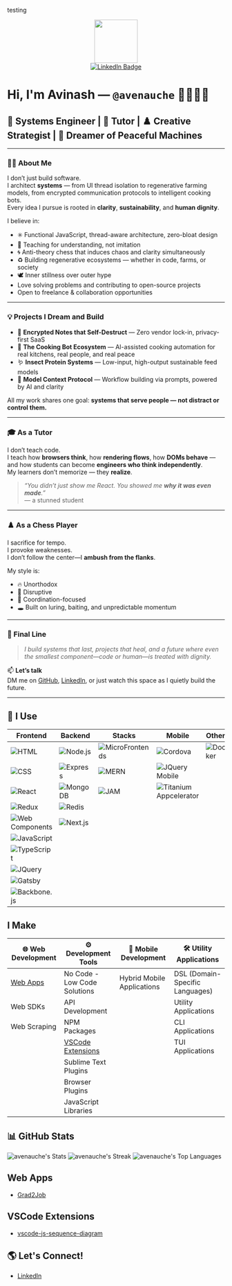 testing 
<div id="header" align="center">
  <img src="https://media.giphy.com/media/M9gbBd9nbDrOTu1Mqx/giphy.gif" width="100"/>
  <div id="badges">
  <a href="https://www.linkedin.com/in/avinashjayakumar">
    <img src="https://img.shields.io/badge/LinkedIn-blue?style=for-the-badge&logo=linkedin&logoColor=white" alt="LinkedIn Badge"/>
  </a>
</div>
</div>


# Hi, I'm Avinash — `@avenauche` 👨‍💻🧠🌱

## 🧬 Systems Engineer | 🧠 Tutor | ♟️ Creative Strategist | 🍲 Dreamer of Peaceful Machines

---

### 👨‍💻 About Me

I don’t just build software.  
I architect **systems** — from UI thread isolation to regenerative farming models, from encrypted communication protocols to intelligent cooking bots.  
Every idea I pursue is rooted in **clarity**, **sustainability**, and **human dignity**.

I believe in:
- ✳️ Functional JavaScript, thread-aware architecture, zero-bloat design
- 🧠 Teaching for understanding, not imitation
- 🌀 Anti-theory chess that induces chaos and clarity simultaneously
- ♻️ Building regenerative ecosystems — whether in code, farms, or society
- 🕊️ Inner stillness over outer hype
- Love solving problems and contributing to open-source projects
- Open to freelance & collaboration opportunities

---

### 💡 Projects I Dream and Build

- 🔐 **Encrypted Notes that Self-Destruct** — Zero vendor lock-in, privacy-first SaaS
- 🍳 **The Cooking Bot Ecosystem** — AI-assisted cooking automation for real kitchens, real people, and real peace
- 🪱 **Insect Protein Systems** — Low-input, high-output sustainable feed models
- 🧩 **Model Context Protocol** — Workflow building via prompts, powered by AI and clarity

All my work shares one goal: **systems that serve people — not distract or control them.**

---

### 🎓 As a Tutor

I don’t teach code.  
I teach how **browsers think**, how **rendering flows**, how **DOMs behave** — and how students can become **engineers who think independently**.  
My learners don’t memorize — they **realize**.

> _“You didn’t just show me React. You showed me **why it was even made**.”_  
> — a stunned student

---

### ♟️ As a Chess Player

I sacrifice for tempo.  
I provoke weaknesses.  
I don’t follow the center—I **ambush from the flanks**.

My style is:
- 🔥 Unorthodox
- 🧲 Disruptive
- 🎯 Coordination-focused
- 🕳️ Built on luring, baiting, and unpredictable momentum

---


### 🌌 Final Line

> _I build systems that last, projects that heal, and a future where even the smallest component—code or human—is treated with dignity._

📫 **Let’s talk**  
DM me on [GitHub](https://github.com/avenauche), [LinkedIn](https://www.linkedin.com/in/avinashjayakumar), or just watch this space as I quietly build the future.

---








## 🔧 I Use

|Frontend                                                                                     | Backend                                                                                     | Stacks                                                                                     | Mobile                                                                                     | Others                                                                                     |
|----------------------------------------------------------------------------------------------|--------------------------------------------------------------------------------------------|-------------------------------------------------------------------------------------------|--------------------------------------------------------------------------------------------|--------------------------------------------------------------------------------------------|
| ![HTML](https://img.shields.io/badge/-HTML-orange?style=flat-square&logo=html5&logoColor=white) | ![Node.js](https://img.shields.io/badge/-Node.js-339933?style=flat-square&logo=node.js&logoColor=white) | ![MicroFrontends](https://img.shields.io/badge/-MicroFrontends-blue?style=flat-square&logo=micro-frontends&logoColor=white) | ![Cordova](https://img.shields.io/badge/-Cordova-blue?style=flat-square&logo=apache-cordova&logoColor=white) | ![Docker](https://img.shields.io/badge/-Docker-2496ED?style=flat-square&logo=docker&logoColor=white) |
| ![CSS](https://img.shields.io/badge/-CSS-blue?style=flat-square&logo=css3&logoColor=white) | ![Express](https://img.shields.io/badge/-Express-000000?style=flat-square&logo=express&logoColor=white) | ![MERN](https://img.shields.io/badge/-MERN-green?style=flat-square&logo=react&logoColor=white) | ![JQuery Mobile](https://img.shields.io/badge/-JQuery%20Mobile-blue?style=flat-square&logo=jquery&logoColor=white) |                                                                                            |
| ![React](https://img.shields.io/badge/-React-45b8d8?style=flat-square&logo=react&logoColor=white) | ![MongoDB](https://img.shields.io/badge/-MongoDB-47A248?style=flat-square&logo=mongodb&logoColor=white) | ![JAM](https://img.shields.io/badge/-JAM-orange?style=flat-square&logo=jamstack&logoColor=white) | ![Titanium Appcelerator](https://img.shields.io/badge/-Titanium%20Appcelerator-blue?style=flat-square&logo=appcelerator&logoColor=white) |                                                                                            |
| ![Redux](https://img.shields.io/badge/-Redux-764abc?style=flat-square&logo=redux&logoColor=white) | ![Redis](https://img.shields.io/badge/-Redis-DC382D?style=flat-square&logo=redis&logoColor=white) |                                                                                           |                                                                                            |                                                                                            |
| ![Web Components](https://img.shields.io/badge/-Web%20Components-red?style=flat-square&logo=polymer-project&logoColor=white) | ![Next.js](https://img.shields.io/badge/-Next.js-black?style=flat-square&logo=next.js&logoColor=white) |                                                                                           |                                                                                            |                                                                                            |
| ![JavaScript](https://img.shields.io/badge/-JavaScript-yellow?style=flat-square&logo=javascript&logoColor=white) |                                                                                            |                                                                                           |                                                                                            |                                                                                            |
| ![TypeScript](https://img.shields.io/badge/-TypeScript-blue?style=flat-square&logo=typescript&logoColor=white) |                                                                                            |                                                                                           |                                                                                            |                                                                                            |
| ![JQuery](https://img.shields.io/badge/-JQuery-blue?style=flat-square&logo=jquery&logoColor=white) |                                                                                            |                                                                                           |                                                                                            |                                                                                            |
| ![Gatsby](https://img.shields.io/badge/-Gatsby-663399?style=flat-square&logo=gatsby&logoColor=white) |                                                                                            |                                                                                           |                                                                                            |                                                                                            |
| ![Backbone.js](https://img.shields.io/badge/-Backbone.js-blue?style=flat-square&logo=backbone.js&logoColor=white) |                                                                                            |                                                                                           |                                                                                            |                                                                                            |
## I Make

| 🌐 Web Development            | ⚙️ Development Tools               | 📱 Mobile Development             | 🛠️ Utility Applications          |
|-------------------------------|------------------------------------|----------------------------------|----------------------------------|
| [Web Apps](#web-apps)                      | No Code - Low Code Solutions      | Hybrid Mobile Applications        | DSL (Domain-Specific Languages)  |
| Web SDKs                     | API Development                   |                                  | Utility Applications              |
| Web Scraping                 | NPM Packages                      |                                  | CLI Applications                 |
|                               | [VSCode Extensions](#vscode-extensions)                 |                                  | TUI Applications                 |
|                               | Sublime Text Plugins              |                                  |                                  |
|                               | Browser Plugins                   |                                  |                                  |
|                               | JavaScript Libraries              |                                  |                                  |




## 📊 GitHub Stats


![avenauche's Stats](https://github-readme-stats.vercel.app/api?username=avenauche&theme=dark&show_icons=true&hide_border=true&count_private=true) 
![avenauche's Streak](https://github-readme-streak-stats.herokuapp.com/?user=avenauche&theme=dark&hide_border=true)
![avenauche's Top Languages](https://github-readme-stats.vercel.app/api/top-langs/?username=avenauche&theme=dark&show_icons=true&hide_border=true&layout=compact)



## Web Apps
- [ Grad2Job ](https://github.com/avenauche/grad2job)

## VSCode Extensions

- [ vscode-js-sequence-diagram ](https://github.com/avenauche/vscode-js-sequence-diagram)

## 🌎 Let's Connect!
- [ LinkedIn ](https://www.linkedin.com/in/avinashjayakumar)
  

